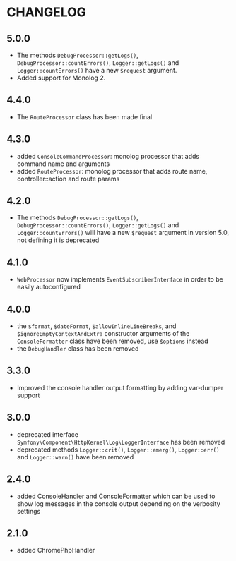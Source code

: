 CHANGELOG
=========

5.0.0
-----

 * The methods `DebugProcessor::getLogs()`, `DebugProcessor::countErrors()`, `Logger::getLogs()` and `Logger::countErrors()` have a new `$request` argument.
 * Added support for Monolog 2.

4.4.0
-----

* The `RouteProcessor` class has been made final

4.3.0
-----

 * added `ConsoleCommandProcessor`: monolog processor that adds command name and arguments
 * added `RouteProcessor`: monolog processor that adds route name, controller::action and route params

4.2.0
-----

 * The methods `DebugProcessor::getLogs()`, `DebugProcessor::countErrors()`, `Logger::getLogs()`
   and `Logger::countErrors()` will have a new `$request` argument in version 5.0, not defining
   it is deprecated

4.1.0
-----

 * `WebProcessor` now implements `EventSubscriberInterface` in order to be easily autoconfigured

4.0.0
-----

 * the `$format`, `$dateFormat`, `$allowInlineLineBreaks`, and `$ignoreEmptyContextAndExtra`
   constructor arguments of the `ConsoleFormatter` class have been removed, use
   `$options` instead
 * the `DebugHandler` class has been removed

3.3.0
-----

 * Improved the console handler output formatting by adding var-dumper support

3.0.0
-----

 * deprecated interface `Symfony\Component\HttpKernel\Log\LoggerInterface` has been removed
 * deprecated methods `Logger::crit()`, `Logger::emerg()`, `Logger::err()` and `Logger::warn()` have been removed

2.4.0
-----

 * added ConsoleHandler and ConsoleFormatter which can be used to show log messages
   in the console output depending on the verbosity settings

2.1.0
-----

 * added ChromePhpHandler
